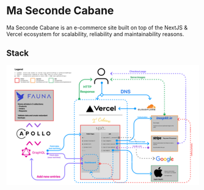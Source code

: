 # Ma Seconde Cabane
Ma Seconde Cabane is an e-commerce site built on top of the NextJS & Vercel ecosystem for scalability, reliability and maintainability reasons.

## Stack
![](./stack.jpg)
